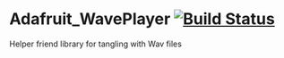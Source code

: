 # Adafruit_WavePlayer [![Build Status](https://github.com/adafruit/Adafruit_WavePlayer/workflows/Arduino%20Library%20CI/badge.svg)](https://github.com/adafruit/Adafruit_WavePlayer/actions)

Helper friend library for tangling with Wav files 
